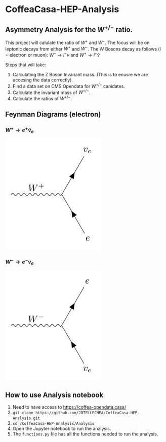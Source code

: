 # CoffeaCasa-HEP-Analysis

## Asymmetry Analysis for the $W^{+/-}$ ratio.

This project will calulate the ratio of $W^+$ and $W^-$. The focus will be on leptonic decays from either $W^+$ and $W^-$.
The W Bosons decay as follows (l = electron or muon): $W^- \rightarrow l^-v$ and $W^+ \rightarrow l^+\bar{v}$

Steps that will take:

1. Calculating the Z Boson Invariant mass. (This is to enusre we are accesing the data correctly).
2. Find a data set on CMS Opendata for $W^{+/-}$ canidates.
3. Calculate the invariant mass of $W^{+/-}$.
4. Calculate the ratios of $W^{+/-}$.

## Feynman Diagrams (electron) 

### $W^+ \rightarrow e^+\bar{v}_e$
<img src="https://github.com/JOTELLECHEA/CoffeaCasa-HEP-Analysis/blob/main/Pictures/wplus.jpg" alt="wplus" width="300"/>

### $W^- \rightarrow e^-v_e$
<img src="https://github.com/JOTELLECHEA/CoffeaCasa-HEP-Analysis/blob/main/Pictures/wminus.jpg" alt="wminus" width="300"/>

## How to use Analysis notebook

1. Need to have access to https://coffea-opendata.casa/
2. ``` git clone https://github.com/JOTELLECHEA/CoffeaCasa-HEP-Analysis.git ```
3.  ```cd /CoffeaCasa-HEP-Analysis/Analysis ```
4. Open the Jupyter notebook to run the analysis.
5. The ```functions.py``` file has all the functions needed to run the analysis. 
